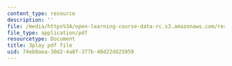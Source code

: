 ```yaml
---
content_type: resource
description: ''
file: /media/https%3A/open-learning-course-data-rc.s3.amazonaws.com/res-15-003-shaping-the-future-of-work-15-662x-spring-2016/74eb8aea30d24a8f377b40d22dd25959_MrQwihmwKoc.pdf
file_type: application/pdf
resourcetype: Document
title: 3play pdf file
uid: 74eb8aea-30d2-4a8f-377b-40d22dd25959
---
```

